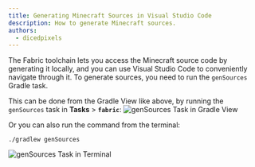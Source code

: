 ```yaml
---
title: Generating Minecraft Sources in Visual Studio Code
description: How to generate Minecraft sources.
authors:
  - dicedpixels
---
```


The Fabric toolchain lets you access the Minecraft source code by generating it locally, and you can use Visual Studio Code to conveniently navigate through it. To generate sources, you need to run the `genSources` Gradle task.

This can be done from the Gradle View like above, by running the `genSources` task in **Tasks** > **`fabric`**:
![`genSources` Task in Gradle View](/assets/develop/getting-started/vscode/gradle-gensources.png)

Or you can also run the command from the terminal:

```sh:no-line-numbers
./gradlew genSources
```

![`genSources` Task in Terminal](/assets/develop/getting-started/vscode/terminal-gensources.png)
